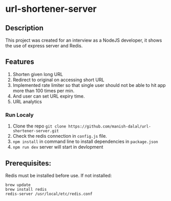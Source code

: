 # url-shortener-server 

## Description

This project was created for an interview as a NodeJS developer, it shows the use of express server and Redis.

## Features
1. Shorten given long URL
2. Redirect to original on accessing short URL
3. Implemented rate limiter so that single user should not be able to hit app more than 100 times per min. 
4. And user can set URL expiry time.
5. URL analytics

### Run Localy

1. Clone the repo `git clone https://github.com/manish-dalal/url-shortener-server.git`
2. Check the redis connection in `config.js` file.
3. `npm install` in command line to install dependencies in `package.json`
4. `npm run dev` server will start in devlopment


## Prerequisites:
Redis must be installed before use. If not installed:
```
brew update
brew install redis
redis-server /usr/local/etc/redis.conf
```
